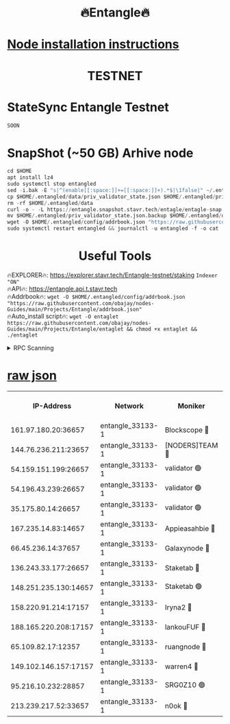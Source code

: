 <h1 align="center"> 🔥Entangle🔥</h1>

[Node installation instructions](https://github.com/obajay/nodes-Guides/tree/main/Projects/Entangle)
=

<h1 align="center"> TESTNET</h1>

# StateSync Entangle Testnet
```python
SOON
```
# SnapShot (~50 GB) Arhive node
```python
cd $HOME
apt install lz4
sudo systemctl stop entangled
sed -i.bak -E "s|^(enable[[:space:]]+=[[:space:]]+).*$|\1false|" ~/.entangled/config/config.toml
cp $HOME/.entangled/data/priv_validator_state.json $HOME/.entangled/priv_validator_state.json.backup
rm -rf $HOME/.entangled/data
curl -o - -L https://entangle.snapshot.stavr.tech/entagle/entagle-snap.tar.lz4 | lz4 -c -d - | tar -x -C $HOME/.entangled --strip-components 2
mv $HOME/.entangled/priv_validator_state.json.backup $HOME/.entangled/data/priv_validator_state.json
wget -O $HOME/.entangled/config/addrbook.json "https://raw.githubusercontent.com/obajay/nodes-Guides/main/Projects/Entangle/addrbook.json"
sudo systemctl restart entangled && journalctl -u entangled -f -o cat
```
 <h1 align="center"> Useful Tools</h1>
 
🔥EXPLORER🔥: https://explorer.stavr.tech/Entangle-testnet/staking        `Indexer "ON"` \
🔥API🔥:      https://entangle.api.t.stavr.tech \
🔥Addrbook🔥: ```wget -O $HOME/.entangled/config/addrbook.json "https://raw.githubusercontent.com/obajay/nodes-Guides/main/Projects/Entangle/addrbook.json"``` \
🔥Auto_install script🔥:  `wget -O entaglet https://raw.githubusercontent.com/obajay/nodes-Guides/main/Projects/Entangle/entaglet && chmod +x entaglet && ./entaglet`


<details>
<summary>RPC Scanning</summary>

<h2 align="center"> We scan nodes in real time every 4 hours. And we provide the final result of RPC endpoints.
We cannot influence the operation of these nodes in any way. </h2>


```python
If Voting Power is higher than 0 --> then the Node is a validator of the network and may be subject to attack and be a potential threat to the chain.
```
```python
We marked such validators with a red symbol
```

</details>

[raw json](https://rpc-check.entangt.stavr.tech/entangt/rpc-entangt-result.json)
=


<table><tr><th>IP-Address</th><th>Network</th><th>Moniker</th><th>Latest Block Height</th><th>Earliest Block Height</th><th>Catching Up</th><th>Tx Index</th><th>Voting Power</th><th>Scan Time</th></tr><tr><td>161.97.180.20:36657</td><td>entangle_33133-1</td><td>Blockscope 🔴</td><td>1052759</td><td>1</td><td>False</td><td>off</td><td>250886473635098</td><td>2023-12-11T05:51:52.210308823UTC</td></tr><tr><td>144.76.236.211:23657</td><td>entangle_33133-1</td><td>[NODERS]TEAM 🔴</td><td>1052761</td><td>1</td><td>False</td><td>off</td><td>47049700500000000</td><td>2023-12-11T05:52:03.760109252UTC</td></tr><tr><td>54.159.151.199:26657</td><td>entangle_33133-1</td><td>validator 🟢</td><td>1052762</td><td>1</td><td>False</td><td>on</td><td>0</td><td>2023-12-11T05:52:11.737536997UTC</td></tr><tr><td>54.196.43.239:26657</td><td>entangle_33133-1</td><td>validator 🟢</td><td>1052762</td><td>1</td><td>False</td><td>on</td><td>0</td><td>2023-12-11T05:52:12.335359016UTC</td></tr><tr><td>35.175.80.14:26657</td><td>entangle_33133-1</td><td>validator 🟢</td><td>1052762</td><td>1</td><td>False</td><td>on</td><td>0</td><td>2023-12-11T05:52:13.673822188UTC</td></tr><tr><td>167.235.14.83:14657</td><td>entangle_33133-1</td><td>Appieasahbie 🔴</td><td>1052762</td><td>531401</td><td>False</td><td>on</td><td>44568809900999996</td><td>2023-12-11T05:52:12.956276536UTC</td></tr><tr><td>66.45.236.14:37657</td><td>entangle_33133-1</td><td>Galaxynode 🔴</td><td>1052761</td><td>654001</td><td>False</td><td>on</td><td>142778399999990</td><td>2023-12-11T05:52:06.787124531UTC</td></tr><tr><td>136.243.33.177:26657</td><td>entangle_33133-1</td><td>Staketab 🔴</td><td>1052761</td><td>660001</td><td>False</td><td>on</td><td>21111111100000</td><td>2023-12-11T05:52:06.101818527UTC</td></tr><tr><td>148.251.235.130:14657</td><td>entangle_33133-1</td><td>Staketab 🟢</td><td>1052758</td><td>660801</td><td>False</td><td>on</td><td>0</td><td>2023-12-11T05:51:51.941658601UTC</td></tr><tr><td>158.220.91.214:17157</td><td>entangle_33133-1</td><td>Iryna2 🔴</td><td>1052762</td><td>704001</td><td>False</td><td>on</td><td>146890937000019</td><td>2023-12-11T05:52:12.670224583UTC</td></tr><tr><td>188.165.220.208:17157</td><td>entangle_33133-1</td><td>lankouFUF 🔴</td><td>1052760</td><td>725001</td><td>False</td><td>on</td><td>180899900000002</td><td>2023-12-11T05:51:56.969503961UTC</td></tr><tr><td>65.109.82.17:12357</td><td>entangle_33133-1</td><td>ruangnode 🔴</td><td>1052759</td><td>806001</td><td>False</td><td>off</td><td>245506232826436</td><td>2023-12-11T05:51:52.578692265UTC</td></tr><tr><td>149.102.146.157:17157</td><td>entangle_33133-1</td><td>warren4 🔴</td><td>1052761</td><td>822001</td><td>False</td><td>on</td><td>124728018701170</td><td>2023-12-11T05:52:03.517414871UTC</td></tr><tr><td>95.216.10.232:28857</td><td>entangle_33133-1</td><td>SRG0Z10 🟢</td><td>1052758</td><td>842001</td><td>False</td><td>off</td><td>0</td><td>2023-12-11T05:51:51.646446412UTC</td></tr><tr><td>213.239.217.52:33657</td><td>entangle_33133-1</td><td>n0ok 🔴</td><td>1052762</td><td>952762</td><td>False</td><td>off</td><td>46574292273662988</td><td>2023-12-11T05:52:11.115201174UTC</td></tr></table>
